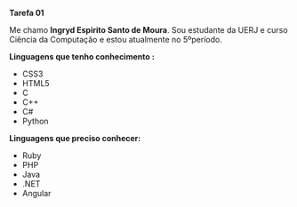 **Tarefa 01**

Me chamo **Ingryd Espirito Santo de Moura**. 
Sou estudante da UERJ e curso Ciência da Computação e estou atualmente no 5ºperíodo.

**Linguagens que tenho conhecimento :**
- CSS3
- HTML5
- C
- C++
- C#
- Python

**Linguagens que preciso conhecer:**
- Ruby
- PHP
- Java
- .NET
- Angular

